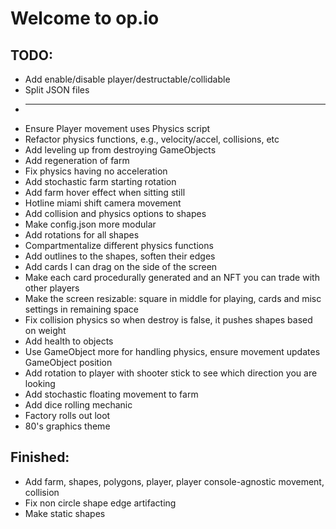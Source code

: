 # Welcome to op.io

## TODO:

* Add enable/disable player/destructable/collidable
* Split JSON files
* --------------
* Ensure Player movement uses Physics script
* Refactor physics functions, e.g., velocity/accel, collisions, etc
* Add leveling up from destroying GameObjects
* Add regeneration of farm
* Fix physics having no acceleration
* Add stochastic farm starting rotation
* Add farm hover effect when sitting still
* Hotline miami shift camera movement
* Add collision and physics options to shapes
* Make config.json more modular
* Add rotations for all shapes
* Compartmentalize different physics functions
* Add outlines to the shapes, soften their edges
* Add cards I can drag on the side of the screen
* Make each card procedurally generated and an NFT you can trade with other players
* Make the screen resizable: square in middle for playing, cards and misc settings in remaining space
* Fix collision physics so when destroy is false, it pushes shapes based on weight
* Add health to objects
* Use GameObject more for handling physics, ensure movement updates GameObject position
* Add rotation to player with shooter stick to see which direction you are looking
* Add stochastic floating movement to farm
* Add dice rolling mechanic
* Factory rolls out loot
* 80's graphics theme

## Finished:
* Add farm, shapes, polygons, player, player console-agnostic movement, collision
* Fix non circle shape edge artifacting
* Make static shapes
